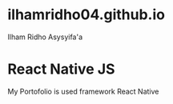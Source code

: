 # ilhamridho04.github.io
Ilham Ridho Asysyifa'a

# React Native JS
My Portofolio is used framework React Native
